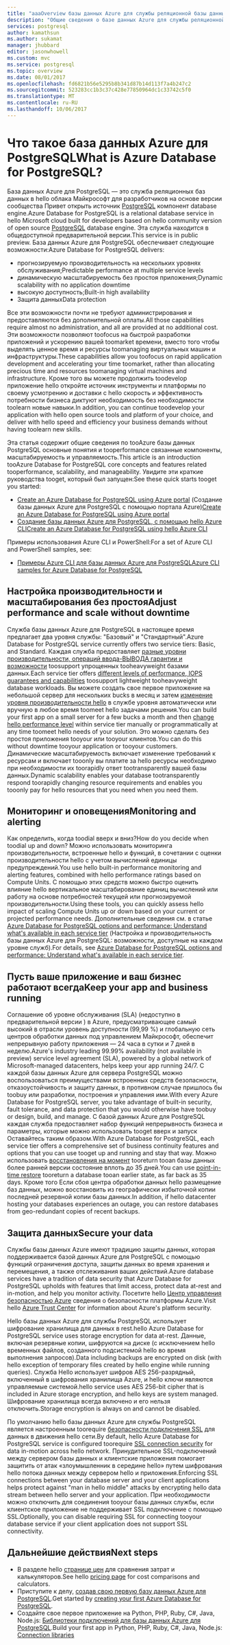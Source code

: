 ```yaml
---
title: "aaaOverview базы данных Azure для службы реляционной базы данных PostgreSQL | Документы Microsoft"
description: "Общие сведения о базе данных Azure для службы реляционной базы данных PostgreSQL."
services: postgresql
author: kamathsun
ms.author: sukamat
manager: jhubbard
editor: jasonwhowell
ms.custom: mvc
ms.service: postgresql
ms.topic: overview
ms.date: 08/01/2017
ms.openlocfilehash: fd6821b56e5295b8b341d87b14d113f7a4b247c2
ms.sourcegitcommit: 523283cc1b3c37c428e77850964dc1c33742c5f0
ms.translationtype: MT
ms.contentlocale: ru-RU
ms.lasthandoff: 10/06/2017
---
```

# <a name="what-is-azure-database-for-postgresql"></a><span data-ttu-id="e92be-103">Что такое база данных Azure для PostgreSQL</span><span class="sxs-lookup"><span data-stu-id="e92be-103">What is Azure Database for PostgreSQL?</span></span>

<span data-ttu-id="e92be-104">База данных Azure для PostgreSQL — это служба реляционных баз данных в hello облака Майкрософт для разработчиков на основе версии сообщества Привет открыть источник [PostgreSQL](https://www.postgresql.org/) компонент database engine.</span><span class="sxs-lookup"><span data-stu-id="e92be-104">Azure Database for PostgreSQL is a relational database service in hello Microsoft cloud built for developers based on hello community version of open source [PostgreSQL](https://www.postgresql.org/) database engine.</span></span> <span data-ttu-id="e92be-105">Эта служба находится в общедоступной предварительной версии.</span><span class="sxs-lookup"><span data-stu-id="e92be-105">This service is in public preview.</span></span> <span data-ttu-id="e92be-106">База данных Azure для PostgreSQL обеспечивает следующие возможности:</span><span class="sxs-lookup"><span data-stu-id="e92be-106">Azure Database for PostgreSQL delivers:</span></span>
- <span data-ttu-id="e92be-107">прогнозируемую производительность на нескольких уровнях обслуживания;</span><span class="sxs-lookup"><span data-stu-id="e92be-107">Predictable performance at multiple service levels</span></span>
- <span data-ttu-id="e92be-108">динамическую масштабируемость без простоя приложения;</span><span class="sxs-lookup"><span data-stu-id="e92be-108">Dynamic scalability with no application downtime</span></span>
- <span data-ttu-id="e92be-109">высокую доступность;</span><span class="sxs-lookup"><span data-stu-id="e92be-109">Built-in high availability</span></span>
- <span data-ttu-id="e92be-110">Защита данных</span><span class="sxs-lookup"><span data-stu-id="e92be-110">Data protection</span></span>

<span data-ttu-id="e92be-111">Все эти возможности почти не требуют администрирования и предоставляются без дополнительной оплаты.</span><span class="sxs-lookup"><span data-stu-id="e92be-111">All those capabilities require almost no administration, and all are provided at no additional cost.</span></span> <span data-ttu-id="e92be-112">Эти возможности позволяют toofocus на быстрой разработки приложений и ускорению вашей toomarket времени, вместо того чтобы выделять ценное время и ресурсы toomanaging виртуальных машин и инфраструктуры.</span><span class="sxs-lookup"><span data-stu-id="e92be-112">These capabilities allow you toofocus on rapid application development and accelerating your time toomarket, rather than allocating precious time and resources toomanaging virtual machines and infrastructure.</span></span> <span data-ttu-id="e92be-113">Кроме того вы можете продолжить toodevelop приложение hello откройте источник инструменты и платформы по своему усмотрению и доставки с hello скорость и эффективность потребности бизнеса диктуют необходимость без необходимости toolearn новые навыки.</span><span class="sxs-lookup"><span data-stu-id="e92be-113">In addition, you can continue toodevelop your application with hello open source tools and platform of your choice, and deliver with hello speed and efficiency your business demands without having toolearn new skills.</span></span> 

<span data-ttu-id="e92be-114">Эта статья содержит общие сведения по tooAzure базы данных PostgreSQL основные понятия и tooperformance связанные компоненты, масштабируемость и управляемость.</span><span class="sxs-lookup"><span data-stu-id="e92be-114">This article is an introduction tooAzure Database for PostgreSQL core concepts and features related tooperformance, scalability, and manageability.</span></span> <span data-ttu-id="e92be-115">Увидите эти краткие руководства tooget, который был запущен:</span><span class="sxs-lookup"><span data-stu-id="e92be-115">See these quick starts tooget you started:</span></span>

- <span data-ttu-id="e92be-116">[Create an Azure Database for PostgreSQL using Azure portal](quickstart-create-server-database-portal.md) (Создание базы данных Azure для PostgreSQL с помощью портала Azure)</span><span class="sxs-lookup"><span data-stu-id="e92be-116">[Create an Azure Database for PostgreSQL using Azure portal](quickstart-create-server-database-portal.md)</span></span>
- [<span data-ttu-id="e92be-117">Создание базы данных Azure для PostgreSQL, с помощью hello Azure CLI</span><span class="sxs-lookup"><span data-stu-id="e92be-117">Create an Azure Database for PostgreSQL using hello Azure CLI</span></span>](quickstart-create-server-database-azure-cli.md)

<span data-ttu-id="e92be-118">Примеры использования Azure CLI и PowerShell:</span><span class="sxs-lookup"><span data-stu-id="e92be-118">For a set of Azure CLI and PowerShell samples, see:</span></span>

- [<span data-ttu-id="e92be-119">Примеры Azure CLI для базы данных Azure для PostgreSQL</span><span class="sxs-lookup"><span data-stu-id="e92be-119">Azure CLI samples for Azure Database for PostgreSQL</span></span>](./sample-scripts-azure-cli.md)

## <a name="adjust-performance-and-scale-without-downtime"></a><span data-ttu-id="e92be-120">Настройка производительности и масштабирования без простоя</span><span class="sxs-lookup"><span data-stu-id="e92be-120">Adjust performance and scale without downtime</span></span>

<span data-ttu-id="e92be-121">Служба базы данных Azure для PostgreSQL в настоящее время предлагает два уровня службы: "Базовый" и "Стандартный".</span><span class="sxs-lookup"><span data-stu-id="e92be-121">Azure Database for PostgreSQL service currently offers two service tiers: Basic, and Standard.</span></span> <span data-ttu-id="e92be-122">Каждая служба предоставляет [разные уровни производительности, операций ввода-ВЫВОДА гарантии и возможности](concepts-service-tiers.md) toosupport упрощенных tooheavyweight базами данных.</span><span class="sxs-lookup"><span data-stu-id="e92be-122">Each service tier offers [different levels of performance, IOPS guarantees and capabilities](concepts-service-tiers.md) toosupport lightweight tooheavyweight database workloads.</span></span> <span data-ttu-id="e92be-123">Вы можете создать свое первое приложение на небольшой сервер для нескольких bucks в месяц и затем [изменение уровня производительности hello](scripts/sample-scale-server-up-or-down.md) в службе уровня автоматически или вручную в любое время toomeet hello задачами решения.</span><span class="sxs-lookup"><span data-stu-id="e92be-123">You can build your first app on a small server for a few bucks a month and then [change hello performance level](scripts/sample-scale-server-up-or-down.md) within service tier manually or programmatically at any time toomeet hello needs of your solution.</span></span> <span data-ttu-id="e92be-124">Это можно сделать без простоя приложения tooyour или tooyour клиентов.</span><span class="sxs-lookup"><span data-stu-id="e92be-124">You can do this without downtime tooyour application or tooyour customers.</span></span> <span data-ttu-id="e92be-125">Динамические масштабируемость включает изменение требований к ресурсам и включает tooonly вы платите за hello ресурсы необходимо при необходимости их toorapidly ответ tootransparently вашей базы данных.</span><span class="sxs-lookup"><span data-stu-id="e92be-125">Dynamic scalability enables your database tootransparently respond toorapidly changing resource requirements and enables you tooonly pay for hello resources that you need when you need them.</span></span>

## <a name="monitoring-and-alerting"></a><span data-ttu-id="e92be-126">Мониторинг и оповещения</span><span class="sxs-lookup"><span data-stu-id="e92be-126">Monitoring and alerting</span></span>
<span data-ttu-id="e92be-127">Как определить, когда toodial вверх и вниз?</span><span class="sxs-lookup"><span data-stu-id="e92be-127">How do you decide when toodial up and down?</span></span> <span data-ttu-id="e92be-128">Можно использовать мониторинга производительности, встроенные hello и функций, в сочетании с оценки производительности hello с учетом вычислений единицы предупреждений.</span><span class="sxs-lookup"><span data-stu-id="e92be-128">You use hello built-in performance monitoring and alerting features, combined with hello performance ratings based on Compute Units.</span></span> <span data-ttu-id="e92be-129">С помощью этих средств можно быстро оценить влияние hello вертикальное масштабирование единиц вычислений или работу на основе потребностей текущей или прогнозируемой производительности.</span><span class="sxs-lookup"><span data-stu-id="e92be-129">Using these tools, you can quickly assess hello impact of scaling Compute Units up or down based on your current or projected performance needs.</span></span> <span data-ttu-id="e92be-130">Дополнительные сведения см. в статье [Azure Database for PostgreSQL options and performance: Understand what's available in each service tier](./concepts-service-tiers.md) (Настройка и производительность базы данных Azure для PostgreSQL: возможности, доступные на каждом уровне служб).</span><span class="sxs-lookup"><span data-stu-id="e92be-130">For details, see [Azure Database for PostgreSQL options and performance: Understand what's available in each service tier](./concepts-service-tiers.md).</span></span>

## <a name="keep-your-app-and-business-running"></a><span data-ttu-id="e92be-131">Пусть ваше приложение и ваш бизнес работают всегда</span><span class="sxs-lookup"><span data-stu-id="e92be-131">Keep your app and business running</span></span>
<span data-ttu-id="e92be-132">Соглашение об уровне обслуживания (SLA) (недоступно в предварительной версии ) в Azure, предусматривающее самый высокий в отрасли уровень доступности (99,99 %) и глобальную сеть центров обработки данных под управлением Майкрософт, обеспечит непрерывную работу приложения — 24 часа в сутки и 7 дней в неделю.</span><span class="sxs-lookup"><span data-stu-id="e92be-132">Azure's industry leading 99.99% availability (not available in preview) service level agreement (SLA), powered by a global network of Microsoft-managed datacenters, helps keep your app running 24/7.</span></span> <span data-ttu-id="e92be-133">С каждой базы данных Azure для сервера PostgreSQL можно воспользоваться преимуществами встроенных средств безопасности, отказоустойчивость и защиту данных, в противном случае пришлось бы toobuy или разработки, построения и управления ими.</span><span class="sxs-lookup"><span data-stu-id="e92be-133">With every Azure Database for PostgreSQL server, you take advantage of built-in security, fault tolerance, and data protection that you would otherwise have toobuy or design, build, and manage.</span></span> <span data-ttu-id="e92be-134">С базой данных Azure для PostgreSQL каждая служба предоставляет набор функций непрерывность бизнеса и параметры, которые можно использовать tooget вверх и запуск Оставайтесь таким образом.</span><span class="sxs-lookup"><span data-stu-id="e92be-134">With Azure Database for PostgreSQL, each service tier offers a comprehensive set of business continuity features and options that you can use tooget up and running and stay that way.</span></span> <span data-ttu-id="e92be-135">Можно использовать [восстановления на момент](howto-restore-server-portal.md) tooreturn tooan базы данных более ранней версии состояние вплоть до 35 дней.</span><span class="sxs-lookup"><span data-stu-id="e92be-135">You can use [point-in-time restore](howto-restore-server-portal.md) tooreturn a database tooan earlier state, as far back as 35 days.</span></span> <span data-ttu-id="e92be-136">Кроме того Если сбоя центра обработки данных hello размещение баз данных, можно восстановить из географически избыточной копии последней резервной копии базы данных.</span><span class="sxs-lookup"><span data-stu-id="e92be-136">In addition, if hello datacenter hosting your databases experiences an outage, you can restore databases from geo-redundant copies of recent backups.</span></span>

## <a name="secure-your-data"></a><span data-ttu-id="e92be-137">Защита данных</span><span class="sxs-lookup"><span data-stu-id="e92be-137">Secure your data</span></span>
<span data-ttu-id="e92be-138">Службы базы данных Azure имеют традицию защиты данных, которая поддерживается базой данных Azure для PostgreSQL с помощью функций ограничения доступа, защиты данных во время хранения и перемещения, а также отслеживания ваших действий.</span><span class="sxs-lookup"><span data-stu-id="e92be-138">Azure database services have a tradition of data security that Azure Database for PostgreSQL upholds with features that limit access, protect data at-rest and in-motion, and help you monitor activity.</span></span> <span data-ttu-id="e92be-139">Посетите hello [Центр управления безопасностью Azure](https://www.microsoft.com/TrustCenter/Security/default.aspx) сведения о безопасности платформы Azure.</span><span class="sxs-lookup"><span data-stu-id="e92be-139">Visit hello [Azure Trust Center](https://www.microsoft.com/TrustCenter/Security/default.aspx) for information about Azure's platform security.</span></span>

<span data-ttu-id="e92be-140">Hello базы данных Azure для службы PostgreSQL использует шифрование хранилища для данных в rest.</span><span class="sxs-lookup"><span data-stu-id="e92be-140">hello Azure Database for PostgreSQL service uses storage encryption for data at-rest.</span></span> <span data-ttu-id="e92be-141">Данные, включая резервные копии, шифруются на диске (с исключением hello временных файлов, созданного подсистемой hello во время выполнения запросов).</span><span class="sxs-lookup"><span data-stu-id="e92be-141">Data including backups are encrypted on disk (with hello exception of temporary files created by hello engine while running queries).</span></span> <span data-ttu-id="e92be-142">Служба Hello использует шифров AES 256-разрядный, включенный в шифрования хранилища Azure, и hello ключи являются управляемые системой.</span><span class="sxs-lookup"><span data-stu-id="e92be-142">hello service uses AES 256-bit cipher that is included in Azure storage encryption, and hello keys are system managed.</span></span> <span data-ttu-id="e92be-143">Шифрование хранилища всегда включено и его нельзя отключить.</span><span class="sxs-lookup"><span data-stu-id="e92be-143">Storage encryption is always on and cannot be disabled.</span></span>

<span data-ttu-id="e92be-144">По умолчанию hello базы данных Azure для службы PostgreSQL является настроенным toorequire [безопасности подключения SSL](./concepts-ssl-connection-security.md) для данных в движения hello сети.</span><span class="sxs-lookup"><span data-stu-id="e92be-144">By default, hello Azure Database for PostgreSQL service is configured toorequire [SSL connection security](./concepts-ssl-connection-security.md) for data in-motion across hello network.</span></span> <span data-ttu-id="e92be-145">Принудительное SSL-подключений между сервером базы данных и клиентские приложения помогает защитить от атак «злоумышленник в середине hello» путем шифрования hello потока данных между сервером hello и приложения.</span><span class="sxs-lookup"><span data-stu-id="e92be-145">Enforcing SSL connections between your database server and your client applications helps protect against "man in hello middle" attacks by encrypting hello data stream between hello server and your application.</span></span>  <span data-ttu-id="e92be-146">При необходимости можно отключить для соединения tooyour базы данных службы, если клиентское приложение не поддерживает SSL подключение с помощью SSL.</span><span class="sxs-lookup"><span data-stu-id="e92be-146">Optionally, you can disable requiring SSL for connecting tooyour database service if your client application does not support SSL connectivity.</span></span>

## <a name="next-steps"></a><span data-ttu-id="e92be-147">Дальнейшие действия</span><span class="sxs-lookup"><span data-stu-id="e92be-147">Next steps</span></span>
- <span data-ttu-id="e92be-148">В разделе hello [странице цен](https://azure.microsoft.com/pricing/details/postgresql/) для сравнения затрат и калькуляторов.</span><span class="sxs-lookup"><span data-stu-id="e92be-148">See hello [pricing page](https://azure.microsoft.com/pricing/details/postgresql/) for cost comparisons and calculators.</span></span>
- <span data-ttu-id="e92be-149">Приступите к делу, [создав свою первую базу данных Azure для PostgreSQL](./quickstart-create-server-database-portal.md).</span><span class="sxs-lookup"><span data-stu-id="e92be-149">Get started by [creating your first Azure Database for PostgreSQL](./quickstart-create-server-database-portal.md).</span></span>
- <span data-ttu-id="e92be-150">Создайте свое первое приложение на Python, PHP, Ruby, C\#, Java, Node.js: [Библиотеки подключений для базы данных Azure для PostgreSQL](./concepts-connection-libraries.md).</span><span class="sxs-lookup"><span data-stu-id="e92be-150">Build your first app in Python, PHP, Ruby, C\#, Java, Node.js: [Connection libraries](./concepts-connection-libraries.md)</span></span>
